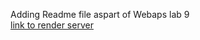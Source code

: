 Adding Readme file aspart of Webaps lab 9<br>
[link to render server](https://s24wa58allam.onrender.com/)
